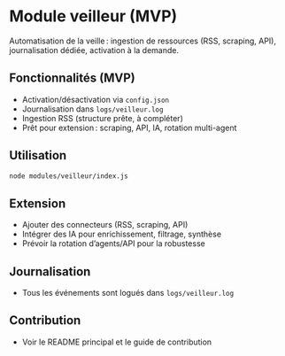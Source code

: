 # Module veilleur (MVP)

Automatisation de la veille : ingestion de ressources (RSS, scraping, API), journalisation dédiée, activation à la demande.

## Fonctionnalités (MVP)
- Activation/désactivation via `config.json`
- Journalisation dans `logs/veilleur.log`
- Ingestion RSS (structure prête, à compléter)
- Prêt pour extension : scraping, API, IA, rotation multi-agent

## Utilisation

```bash
node modules/veilleur/index.js
```

## Extension
- Ajouter des connecteurs (RSS, scraping, API)
- Intégrer des IA pour enrichissement, filtrage, synthèse
- Prévoir la rotation d’agents/API pour la robustesse

## Journalisation
- Tous les événements sont logués dans `logs/veilleur.log`

## Contribution
- Voir le README principal et le guide de contribution
